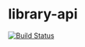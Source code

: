 # library-api

[![Build Status](https://travis-ci.org/carledwin/library-api.svg?branch=master)](https://travis-ci.org/carledwin/library-api)